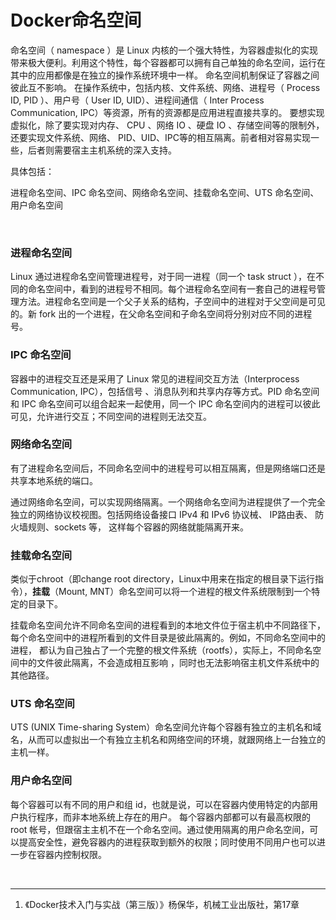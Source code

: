 # Docker命名空间

命名空间（ namespace ）是 Linux 内核的一个强大特性，为容器虚拟化的实现带来极大便利。利用这个特性，每个容器都可以拥有自己单独的命名空间，运行在其中的应用都像是在独立的操作系统环境中一样。 命名空间机制保证了容器之间彼此互不影响。
在操作系统中，包括内核、文件系统、网络、进程号（ Process ID, PID ）、用户号（ User ID, UID）、进程间通信（ Inter Process Communication, IPC）等资源，所有的资源都是应用进程直接共享的。 要想实现虚拟化，除了要实现对内存、 CPU 、网络 IO 、硬盘 IO 、存储空间等的限制外，还要实现文件系统、网络、 PID、UID、IPC等的相互隔离。前者相对容易实现一些，后者则需要宿主主机系统的深入支持。

具体包括：

进程命名空间、IPC 命名空间、网络命名空间、挂载命名空间、UTS 命名空间、用户命名空间

<br>

### 进程命名空间

Linux 通过进程命名空间管理进程号，对于同一进程（同一个 task struct ），在不同的命名空间中，看到的进程号不相同。每个进程命名空间有一套自己的进程号管理方法。进程命名空间是一个父子关系的结构，子空间中的进程对于父空间是可见的。新 fork 出的一个进程，在父命名空间和子命名空间将分别对应不同的进程号。

### IPC 命名空间

容器中的进程交互还是采用了 Linux 常见的进程间交互方法（Interprocess Communication, IPC），包括信号 、消息队列和共享内存等方式。PID 命名空间和 IPC 命名空间可以组合起来一起使用，同一个 IPC 命名空间内的进程可以彼此可见，允许进行交互；不同空间的进程则无法交互。

### 网络命名空间

有了进程命名空间后，不同命名空间中的进程号可以相互隔离，但是网络端口还是共享本地系统的端口。

通过网络命名空间，可以实现网络隔离。一个网络命名空间为进程提供了一个完全独立的网络协议校视图。包括网络设备接口 IPv4 和 IPv6 协议械、 IP路由表、 防火墙规则、sockets 等， 这样每个容器的网络就能隔离开来。

### 挂载命名空间

类似于chroot（即change root directory，Linux中用来在指定的根目录下运行指令），**挂载**（Mount, MNT）命名空间可以将一个进程的根文件系统限制到一个特定的目录下。

挂载命名空间允许不同命名空间的进程看到的本地文件位于宿主机中不同路径下，每个命名空间中的进程所看到的文件目录是彼此隔离的。例如，不同命名空间中的进程， 都认为自己独占了一个完整的根文件系统（rootfs），实际上，不同命名空间中的文件彼此隔离，不会造成相互影响 ，同时也无法影响宿主机文件系统中的其他路径。

### UTS 命名空间

UTS (UNIX Time-sharing System）命名空间允许每个容器有独立的主机名和域名，从而可以虚拟出一个有独立主机名和网络空间的环境，就跟网络上一台独立的主机一样。

### 用户命名空间

每个容器可以有不同的用户和组 id，也就是说，可以在容器内使用特定的内部用户执行程序，而非本地系统上存在的用户。
每个容器内部都可以有最高权限的 root 帐号，但跟宿主主机不在一个命名空间。通过使用隔离的用户命名空间，可以提高安全性，避免容器内的进程获取到额外的权限；同时使用不同用户也可以进一步在容器内控制权限。

<br>

---

1. 《Docker技术入门与实战（第三版）》杨保华，机械工业出版社，第17章